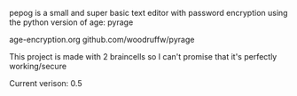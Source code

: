 pepog is a small and super basic text editor with password encryption using the python version of age: pyrage

age-encryption.org
github.com/woodruffw/pyrage

This project is made with 2 braincells so I can't promise that it's perfectly working/secure

Current verison: 0.5
